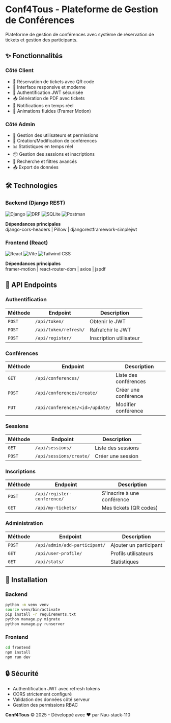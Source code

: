 # Conf4Tous - Plateforme de Gestion de Conférences

Plateforme de gestion de conférences avec système de réservation de tickets et gestion des participants.

## ✨ Fonctionnalités

### Côté Client
- 🎫 Réservation de tickets avec QR code
- 📱 Interface responsive et moderne
- 🔐 Authentification JWT sécurisée
- 📥 Génération de PDF avec tickets
- 🔔 Notifications en temps réel
- 🎨 Animations fluides (Framer Motion)

### Côté Admin
- 👥 Gestion des utilisateurs et permissions
- 📅 Création/Modification de conférences
- 📊 Statistiques en temps réel
- 📦 Gestion des sessions et inscriptions
- 🔎 Recherche et filtres avancés
- 📤 Export de données

## 🛠 Technologies

### Backend (Django REST)
![Django](https://img.shields.io/badge/Django-092E20?logo=django&logoColor=white)
![DRF](https://img.shields.io/badge/DRF-ff1709?logo=django&logoColor=white)
![SQLite](https://img.shields.io/badge/SQLite-07405E?logo=sqlite&logoColor=white)
![Postman](https://img.shields.io/badge/Postman-FF6C37?logo=postman&logoColor=white)

**Dépendances principales**  
django-cors-headers | Pillow | djangorestframework-simplejwt

### Frontend (React)
![React](https://img.shields.io/badge/React-61DAFB?logo=react&logoColor=black)
![Vite](https://img.shields.io/badge/Vite-B73BFE?logo=vite&logoColor=white)
![Tailwind CSS](https://img.shields.io/badge/Tailwind_CSS-38B2AC?logo=tailwind-css&logoColor=white)

**Dépendances principales**  
framer-motion | react-router-dom | axios | jspdf

## 📡 API Endpoints

### Authentification
| Méthode | Endpoint | Description |
|---------|----------|-------------|
| `POST` | `/api/token/` | Obtenir le JWT |
| `POST` | `/api/token/refresh/` | Rafraîchir le JWT |
| `POST` | `/api/register/` | Inscription utilisateur |

### Conférences
| Méthode | Endpoint | Description |
|---------|----------|-------------|
| `GET` | `/api/conferences/` | Liste des conférences |
| `POST` | `/api/conferences/create/` | Créer une conférence |
| `PUT` | `/api/conferences/<id>/update/` | Modifier conférence |

### Sessions
| Méthode | Endpoint | Description |
|---------|----------|-------------|
| `GET` | `/api/sessions/` | Liste des sessions |
| `POST` | `/api/sessions/create/` | Créer une session |

### Inscriptions
| Méthode | Endpoint | Description |
|---------|----------|-------------|
| `POST` | `/api/register-conference/` | S'inscrire à une conférence |
| `GET` | `/api/my-tickets/` | Mes tickets (QR codes) |

### Administration
| Méthode | Endpoint | Description |
|---------|----------|-------------|
| `POST` | `/api/admin/add-participant/` | Ajouter un participant |
| `GET` | `/api/user-profile/` | Profils utilisateurs |
| `GET` | `/api/stats/` | Statistiques |

## 🚀 Installation

### Backend
```bash
python -m venv venv
source venv/bin/activate
pip install -r requirements.txt
python manage.py migrate
python manage.py runserver
```

### Frontend
```bash
cd frontend
npm install
npm run dev
```

## 🔒 Sécurité
- Authentification JWT avec refresh tokens
- CORS strictement configuré
- Validation des données côté serveur
- Gestion des permissions RBAC


**Conf4Tous** © 2025 - Développé avec ❤️ par Nau-stack-110

